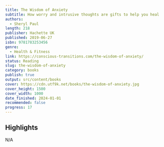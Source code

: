 ```yaml
---
title: The Wisdom of Anxiety
subtitle: How worry and intrusive thoughts are gifts to help you heal
authors:
  - Sheryl Paul
length: 218
publisher: Hachette UK
published: 2019-06-27
isbn: 9781783253456
genre:
  - Health & Fitness
link: https://conscious-transitions.com/the-wisdom-of-anxiety/
status: Reading
slug: the-wisdom-of-anxiety
category: books
publish: true
output: src/content/books
cover: https://cdn.utf9k.net/books/the-wisdom-of-anxiety.jpg
cover_height: 1500
cover_width: 1000
date_finished: 2024-01-01
recommended: false
progress: 17
---
```


## Highlights

N/A